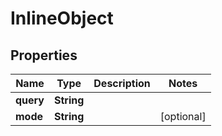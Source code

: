 

# InlineObject

## Properties

Name | Type | Description | Notes
------------ | ------------- | ------------- | -------------
**query** | **String** |  | 
**mode** | **String** |  |  [optional]



